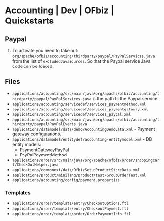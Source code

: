 # Accounting | Dev | OFbiz | Quickstarts
## Paypal
1. To activate you need to take out: `org/apache/ofbiz/accounting/thirdparty/paypal/PayPalServices.java` from the list of `excludedJavaSources`. So that the Paypal service Java code can be loaded.

## Files
- `applications/accounting/src/main/java/org/apache/ofbiz/accounting/thirdparty/paypal/PayPalServices.java` is the path to the Paypal service.
- `applications/accounting/servicedef/services_paymentmethod.xml`
- `applications/accounting/servicedef/services_paymentgateway.xml`
- `applications/accounting/servicedef/services_paypal.xml`
- `applications/accounting/src/main/java/org/apache/ofbiz/accounting/thirdparty/paypal/PayPalEvents.java`
- `applications/datamodel/data/demo/AccountingDemoData.xml` - Payment gateway configurations.
- `applications/datamodel/entitydef/accounting-entitymodel.xml` - DB entity models:
    - PaymentGatewayPayPal 
    - PayPalPaymentMethod 
- `applications/order/src/main/java/org/apache/ofbiz/order/shoppingcart/CheckOutHelper.java`
- `applications/commonext/data/OfbizSetupProductStoreData.xml`
- `applications/product/minilang/product/test/GroupOrderTest.xml`
- `applications/accounting/config/payment.properties`

### Templates
- `applications/order/template/entry/CheckoutOptions.ftl`
- `applications/order/template/entry/CheckoutPayment.ftl`
- `applications/order/template/order/OrderPaymentInfo.ftl`
